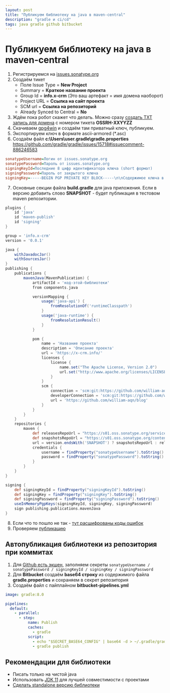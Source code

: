 ```yaml
---
layout: post
title: "Публикуем библиотеку на java в maven-central"
description: "gradle и ci/cd"
tags: java gradle github bitbucket
---
```

# Публикуем библиотеку на java в maven-central

1. Регистрируемся на [issues.sonatype.org](https://issues.sonatype.org/)
2. Создаём тикет 
   * Поле Issue Type = **New Project**
   * Summary = **Краткое название проекта**
   * Group Id = **info.x-crm** (Это ваш артефакт = имя домена наоборот)
   * Project URL = **Ссылка на сайт проекта**
   * SCM url = **Ссылка на репозиторий**
   * Already Synced to Central = **No**
3. Ждём пока робот скажет что делать. Можно сразу [создать TXT запись для домена](https://central.sonatype.org/faq/how-to-set-txt-record/) с номером тикета **OSSRH-XXYYZZ**
4. Скачиваем [gpg4win](https://www.gpg4win.org/download.html) и создаём там приватный ключ, публикуем.
5. Экспортируем ключ в формате ascii-armored (*.asc)
6. Создаём файл **c:\Users\user\.gradle\gradle.properties** https://github.com/gradle/gradle/issues/15718#issuecomment-886246583

```ini
sonatypeUsername=Логин от issues.sonatype.org
sonatypePassword=Пароль от issues.sonatype.org
signingKeyId=Последние 8 цифр идентификатора ключа (short формат)
signingPassword=Пароль от закрытого ключа
signingKey=-----BEGIN PGP PRIVATE KEY BLOCK-----\n\nСодержимое ключа в одну строку, где все символы новой строки явно обозначены\n-----END PGP PRIVATE KEY BLOCK-----\n
```

7. Основные секции файла **build.gradle** для java приложения. Если в версию добавить слово **SNAPSHOT** - будет публикация в тестовом maven репозитории.

```gradle
plugins {
    id 'java'
    id 'maven-publish'
    id 'signing'
}

group = 'info.x-crm'
version = '0.0.1'

java {
    withJavadocJar()
    withSourcesJar()
}
publishing {
    publications {
        mavenJava(MavenPublication) {
            artifactId = 'код-этой-библиотеки'
            from components.java

            versionMapping {
                usage('java-api') {
                    fromResolutionOf('runtimeClasspath')
                }
                usage('java-runtime') {
                    fromResolutionResult()
                }
            }

            pom {
                name = 'Название проекта'
                description = 'Описание проекта'
                url = 'https://x-crm.info/'
                licenses {
                    license {
                        name.set("The Apache License, Version 2.0")
                        url.set("http://www.apache.org/licenses/LICENSE-2.0.txt")
                    }
                }
                scm {
                    connection = 'scm:git:https://github.com/william-aqn/blog.git'
                    developerConnection = 'scm:git:https://github.com/william-aqn/blog.git'
                    url = 'https://github.com/william-aqn/blog'
                }
            }
        }
    }
    repositories {
        maven {
            def releasesRepoUrl = "https://s01.oss.sonatype.org/service/local/staging/deploy/maven2/"
            def snapshotsRepoUrl = "https://s01.oss.sonatype.org/content/repositories/snapshots/"
            url = version.endsWith('SNAPSHOT') ? snapshotsRepoUrl : releasesRepoUrl
            credentials {
                username = findProperty("sonatypeUsername").toString()
                password = findProperty("sonatypePassword").toString()
            }
        }
    }
}

signing {
    def signingKeyId = findProperty("signingKeyId").toString()
    def signingKey = findProperty("signingKey").toString()
    def signingPassword = findProperty("signingPassword").toString()
    useInMemoryPgpKeys(signingKeyId, signingKey, signingPassword)
    sign publishing.publications.mavenJava
}
```

8. Если что то пошло не так - [тут расшифрованы коды ошибок](https://central.sonatype.org/faq/400-error/#question)
9. Проверяем [публикацию](https://s01.oss.sonatype.org/)

## Автопубликация библиотеки из репозитория при коммитах
1. Для [Github есть экшен](https://docs.github.com/ru/actions/publishing-packages/publishing-java-packages-with-gradle), заполняем секреты `sonatypeUsername / sonatypePassword / signingKeyId / signingKey / signingPassword`
2. Для **Bitbucket** создаём **base64 строку** из содержимого файла **gradle.properties** и сохраняем в секрет репозитория
3. Создаём файл с пайплайном **bitbucket-pipelines.yml**

```yml
image: gradle:8.0

pipelines:
  default:
    - parallel:
      - step:
          name: Publish
          caches:
            - gradle
          script:
            - echo "$SECRET_BASE64_CONFIG" | base64 -d > ~/.gradle/gradle.properties
            - gradle publish
```

 ## Рекомендации для библиотеки
* Писать только на чистой java 
* Использовать [JDK 11](https://cfdownload.adobe.com/pub/adobe/coldfusion/java/java11/java11019/jdk-11.0.19_windows-x64_bin.zip) для лучшей совместимости с проектами
* [Сделать standalone версию библиотеки](/2023/07/03/java-standalone-package-with-gradle.html)